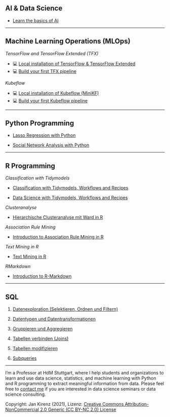## AI & Data Science

- [Learn the basics of AI](https://www.kirenz.com/project/intro-machine-learning/)

---

## Machine Learning Operations (MLOps)

*TensorFlow and TensorFlow Extended (TFX)*

- 💻 [Local installation of TensorFlow & TensorFlow Extended](https://kirenz.github.io/codelabs/codelabs/tfx-install/#0)
- 💻 [Build your first TFX pipeline](https://kirenz.github.io/codelabs/codelabs/tfx-pipeline-taxi/#0)

*Kubeflow*

- 💻 [Local installation of Kubeflow (MiniKF)](https://kirenz.github.io/codelabs/codelabs/kubeflow-install/#0)
- 💻 [Build your first Kubeflow pipeline](https://kirenz.github.io/codelabs/codelabs/kubeflow-pipeline/#0)

---


## Python Programming


- [Lasso Regression with Python](https://www.kirenz.com/post/2019-08-12-python-lasso-regression-auto/)

- [Social Network Analysis with Python](https://www.kirenz.com/post/2019-08-13-network_analysis/)


---

## R Programming

*Classification with Tidymodels*

- [Classification with Tidymodels, Workflows and Recipes](https://www.kirenz.com/post/2021-02-17-r-classification-tidymodels/)

- [Data Science with Tidymodels, Workflows and Recipes](https://www.kirenz.com/post/2020-12-19-r-tidymodels-housing/)


*Clusteranalyse*

- [Hierarchische Clusteranalyse mit Ward in R](https://www.kirenz.com/post/2020-05-21-r-hierarchische-clusteranalyse/)

*Association Rule Mining*

- [Introduction to Association Rule Mining in R](https://www.kirenz.com/post/2020-05-14-r-association-rule-mining/)

*Text Mining in R*

- [Text Mining in R](https://www.kirenz.com/post/2019-09-16-r-text-mining/)

*RMarkdown*

- [Introduction to R-Markdown](https://www.kirenz.com/project/markdown-first-steps/)


---

## SQL

1. [Datenexploration (Selektieren, Ordnen und Filtern)](https://kirenz.github.io/SQL-Introduction/1-sql-intro/sql-intro-select.html#1)

2. [Datentypen und Datentransformationen](https://kirenz.github.io/SQL-Introduction/2-sql-datatypes/sql-datatypes.html)

3. [Gruppieren und Aggregieren](https://kirenz.github.io/SQL-Introduction/3-sql-grouping/sql-grouping.html)

4. [Tabellen verbinden (Joins)](https://kirenz.github.io/SQL-Introduction/4-sql-joins/sql-joins.html)

5. [Tabellen modifizieren](https://kirenz.github.io/SQL-Introduction/5-sql-modify/sql-modify.html)

6. [Subqueries](https://kirenz.github.io/SQL-Introduction/6-sql-sub/sql-sub.html)


---

I’m a Professor at HdM Stuttgart, where I help students and organizations to learn and use data science, statistics, and machine learning with Python and R programming to extract meaningful information from data. Please feel free to [contact me](https://www.kirenz.com/contact/) if you are interested in data science seminars or data science consulting.

Copyright: Jan Kirenz (2021), Lizenz: [Creative Commons Attribution-NonCommercial 2.0 Generic (CC BY-NC 2.0) License](https://creativecommons.org/licenses/by-nc/2.0/)
